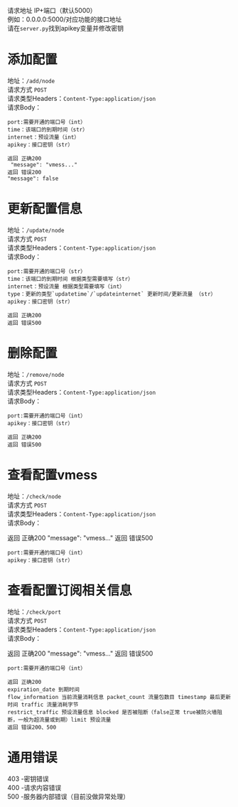 请求地址 IP+端口（默认5000）\
例如：0.0.0.0:5000/对应功能的接口地址 \
请在`server.py`找到apikey变量并修改密钥
# 添加配置
地址：`/add/node` \
请求方式 `POST` \
请求类型Headers：`Content-Type:application/json` \
请求Body：
```
port:需要开通的端口号（int）
time：该端口的到期时间（str）
internet：预设流量（int）
apikey：接口密钥（str）

返回 正确200
 "message": "vmess..."
返回 错误200
"message": false
```

# 更新配置信息
地址：`/update/node` \
请求方式 `POST` \
请求类型Headers：`Content-Type:application/json` \
请求Body：
```
port:需要开通的端口号（str）
time：该端口的到期时间 根据类型需要填写（str）
internet：预设流量 根据类型需要填写（int）
type：更新的类型`updatetime`/`updateinternet` 更新时间/更新流量 （str）
apikey：接口密钥（str）

返回 正确200
返回 错误500
```
# 删除配置
地址：`/remove/node` \
请求方式 `POST` \
请求类型Headers：`Content-Type:application/json` \
请求Body：
```
port:需要开通的端口号（int）
apikey：接口密钥（str）

返回 正确200
返回 错误500
```
# 查看配置vmess
地址：`/check/node` \
请求方式 `POST` \
请求类型Headers：`Content-Type:application/json` \
请求Body：

返回 正确200
"message": "vmess..."
返回 错误500
```
port:需要开通的端口号（int）
apikey：接口密钥（str）
```
# 查看配置订阅相关信息
地址：`/check/port` \
请求方式 `POST` \
请求类型Headers：`Content-Type:application/json` \
请求Body：

返回 正确200
"message": "vmess..."
返回 错误500
```
port:需要开通的端口号（int）

返回 正确200
expiration_date 到期时间
flow_information 当前流量消耗信息 packet_count 流量包数目 timestamp 最后更新时间 traffic 流量消耗字节
restrict_traffic 预设流量信息 blocked 是否被阻断（false正常 true被防火墙阻断，一般为超流量或到期）limit 预设流量
返回 错误200、500
```

# 通用错误
403 -密钥错误 \
400 -请求内容错误 \
500 -服务器内部错误（目前没做异常处理）
